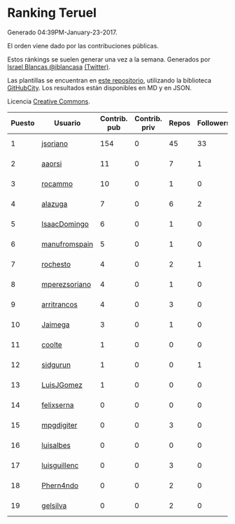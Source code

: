 # Ranking Teruel

Generado 04:39PM-January-23-2017.

El orden viene dado por las contribuciones públicas.

Estos ránkings se suelen generar una vez a la semana. Generados por [Israel Blancas @iblancasa](https://github.com/iblancasa/) [(Twitter)](https://twitter.com/iblancasa).

Las plantillas se encuentran en [este repositorio](https://github.com/iblancasa/GH-Spanish-Ranking), utilizando la biblioteca [GitHubCity](https://github.com/iblancasa/GitHubCity). Los resultados están disponibles en MD y en JSON.

Licencia [Creative Commons](https://creativecommons.org/licenses/by/4.0/).

| Puesto   |  Usuario  | Contrib. pub | Contrib. priv |Repos| Followers | Desde |  Avatar  |
|----------|-----------|--------------|---------------|-----|-----------|-------|----------|
|1|[jsoriano](https://github.com/jsoriano)|154|0|45|33|2008-07-02|![jsoriano](https://avatars3.githubusercontent.com/u/15763)|
|2|[aaorsi](https://github.com/aaorsi)|11|0|7|1|2014-10-18|![aaorsi](https://avatars2.githubusercontent.com/u/9295921)|
|3|[rocammo](https://github.com/rocammo)|10|0|1|0|2014-10-31|![rocammo](https://avatars0.githubusercontent.com/u/9489977)|
|4|[alazuga](https://github.com/alazuga)|7|0|6|2|2014-03-04|![alazuga](https://avatars1.githubusercontent.com/u/6850099)|
|5|[IsaacDomingo](https://github.com/IsaacDomingo)|6|0|1|0|2016-07-14|![IsaacDomingo](https://avatars0.githubusercontent.com/u/20457383)|
|6|[manufromspain](https://github.com/manufromspain)|5|0|1|0|2016-04-04|![manufromspain](https://avatars2.githubusercontent.com/u/18268751)|
|7|[rochesto](https://github.com/rochesto)|4|0|2|1|2013-04-05|![rochesto](https://avatars3.githubusercontent.com/u/4068052)|
|8|[mperezsoriano](https://github.com/mperezsoriano)|4|0|1|0|2013-11-13|![mperezsoriano](https://avatars1.githubusercontent.com/u/5930338)|
|9|[arritrancos](https://github.com/arritrancos)|4|0|3|0|2016-02-10|![arritrancos](https://avatars2.githubusercontent.com/u/17165124)|
|10|[Jaimega](https://github.com/Jaimega)|3|0|1|0|2017-01-09|![Jaimega](https://avatars2.githubusercontent.com/u/25006193)|
|11|[coolte](https://github.com/coolte)|1|0|0|0|2016-02-19|![coolte](https://avatars3.githubusercontent.com/u/17336607)|
|12|[sidgurun](https://github.com/sidgurun)|1|0|0|1|2016-03-28|![sidgurun](https://avatars2.githubusercontent.com/u/18119460)|
|13|[LuisJGomez](https://github.com/LuisJGomez)|1|0|0|0|2017-01-19|![LuisJGomez](https://avatars3.githubusercontent.com/u/25229540)|
|14|[felixserna](https://github.com/felixserna)|0|0|0|0|2014-12-03|![felixserna](https://avatars3.githubusercontent.com/u/10060888)|
|15|[mpgdigiter](https://github.com/mpgdigiter)|0|0|3|0|2012-07-11|![mpgdigiter](https://avatars1.githubusercontent.com/u/1957258)|
|16|[luisalbes](https://github.com/luisalbes)|0|0|0|0|2013-02-01|![luisalbes](https://avatars1.githubusercontent.com/u/3450076)|
|17|[luisguillenc](https://github.com/luisguillenc)|0|0|3|0|2014-03-31|![luisguillenc](https://avatars2.githubusercontent.com/u/7115793)|
|18|[Phern4ndo](https://github.com/Phern4ndo)|0|0|2|0|2013-10-28|![Phern4ndo](https://avatars0.githubusercontent.com/u/5798990)|
|19|[gelsilva](https://github.com/gelsilva)|0|0|2|0|2012-11-23|![gelsilva](https://avatars1.githubusercontent.com/u/2872196)|
